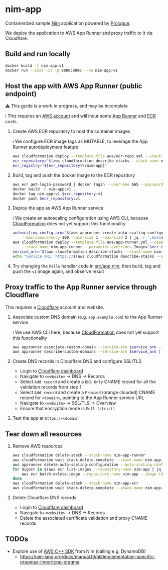 # nim-app

Containerized sample [Nim](https://nim-lang.org/) application powered by [Prologue](https://github.com/planety/prologue).

We deploy the application to AWS App Runner and proxy traffic to it via Cloudflare.

## Build and run locally

```sh
docker build -t nim-app:v1 .
docker run --init -it -p 8080:8080 --rm nim-app:v1
```

## Host the app with AWS App Runner (public endpoint)

:warning: This guide is a work in progress, and may be incomplete

:information_source: This requires an [AWS account](https://aws.amazon.com/premiumsupport/knowledge-center/create-and-activate-aws-account/) and will incur some [App Runner](https://aws.amazon.com/apprunner/pricing/) and [ECR](https://aws.amazon.com/ecr/pricing/) costs.

1. Create AWS ECR repository to host the container images

    :information_source: We configure ECR image tags as MUTABLE, to leverage the App Runner autodeployment feature

    ```sh
    aws cloudformation deploy --template-file aws/ecr-repo.yml --stack-name nim-app-ecr --parameter-overrides Name=nim-app
    ecr_repository="$(aws cloudformation describe-stacks --stack-name nim-app-ecr | jq -r '.Stacks[0].Outputs[] | select(.OutputKey == "Uri") | .OutputValue')"
    ecr_registry="${ecr_repository%%/nim-app}"
    ```

2. Build, tag and push the docker image to the ECR repository

    ```sh
    aws ecr get-login-password | docker login --username AWS --password-stdin $ecr_registry
    docker build -t nim-app:v1 .
    docker tag nim-app:v1 $ecr_repository:v1
    docker push $ecr_repository:v1
    ```

3. Deploy the app as AWS App Runner service

    :information_source: We create an autoscaling configuration using AWS CLI, because [CloudFormation](https://docs.aws.amazon.com/AWSCloudFormation/latest/UserGuide/AWS_AppRunner.html) does not yet support this functionality

    ```sh
    autoscaling_config_arn="$(aws apprunner create-auto-scaling-configuration --auto-scaling-configuration-name nim-app \
        --max-concurrency 100 --min-size 1 --max-size 2 | jq -r '.AutoScalingConfiguration.AutoScalingConfigurationArn')"
    aws cloudformation deploy --template-file aws/app-runner.yml --capabilities CAPABILITY_NAMED_IAM \
        --stack-name nim-app-runner --parameter-overrides Image="$ecr_repository:v1" AutoScalingConfigArn=$autoscaling_config_arn
    service_arn="$(aws cloudformation describe-stacks --stack-name nim-app-runner | jq -r '.Stacks[0].Outputs[] | select(.OutputKey == "Arn") | .OutputValue')"
    echo "Service URL: https://$(aws cloudformation describe-stacks --stack-name nim-app-runner | jq -r '.Stacks[0].Outputs[] | select(.OutputKey == "Url") | .OutputValue')"
    ```

4. Try changing the `hello` handler code in [src/app.nim](src/app.nim), then build, tag and push the `v1` image again, and observe result

## Proxy traffic to the App Runner service through Cloudflare

This requires a [Cloudflare](https://dash.cloudflare.com/sign-up) account and website.

1. Associate custom DNS domain (e.g. `app.example.com`) to the App Runner service

    :information_source: We use AWS CLI here, because [CloudFormation](https://docs.aws.amazon.com/AWSCloudFormation/latest/UserGuide/AWS_AppRunner.html) does not yet support this functionality

    ```sh
    aws apprunner associate-custom-domain --service-arn $service_arn --domain-name <domain> --no-enable-www-subdomain
    aws apprunner describe-custom-domains --service-arn $service_arn | jq -r '.CustomDomains[0].CertificateValidationRecords[]'
    ```

2. Create DNS records in Cloudflare DNS and configure SSL/TLS
    - Login to [Cloudflare dashboard](https://dash.cloudflare.com)
    - Navigate to `<website>` → DNS → Records
    - Select `Add record` and create a `DNS Only` CNAME record for all the validation records from step 1
    - Select `Add record` and create a `Proxied` (orange clouded) CNAME record for `<domain>`, pointing to the App Runner service URL
    - Navigate to `<website>` → SSL/TLS → Overview
    - Ensure that encryption mode is `Full (strict)`
 
3. Test the app at `https://<domain`

## Tear down all resources

1. Remove AWS resources

    ```sh
    aws cloudformation delete-stack --stack-name nim-app-runner
    aws cloudformation wait stack-delete-complete --stack-name nim-app-runner
    aws apprunner delete-auto-scaling-configuration --auto-scaling-configuration-arn $autoscaling_config_arn
    for digest in $(aws ecr list-images --repository-name nim-app | jq -r '.imageIds[].imageDigest'); do
        aws ecr batch-delete-image --repository-name nim-app --image-ids imageDigest=$digest
    done
    aws cloudformation delete-stack --stack-name nim-app-ecr
    aws cloudformation wait stack-delete-complete --stack-name nim-app-ecr
    ```

2. Delete Cloudflare DNS records

   - Login to [Cloudflare dashboard](https://dash.cloudflare.com)
   - Navigate to `<website>` → DNS → Records
   - Delete the associated certificate validation and proxy CNAME records

## TODOs

- Explore use of [AWS C++ SDK](https://aws.amazon.com/sdk-for-cpp/) from Nim (calling e.g. DynamoDB)
  - <https://nim-lang.org/docs/manual.html#implementation-specific-pragmas-importcpp-pragma>
